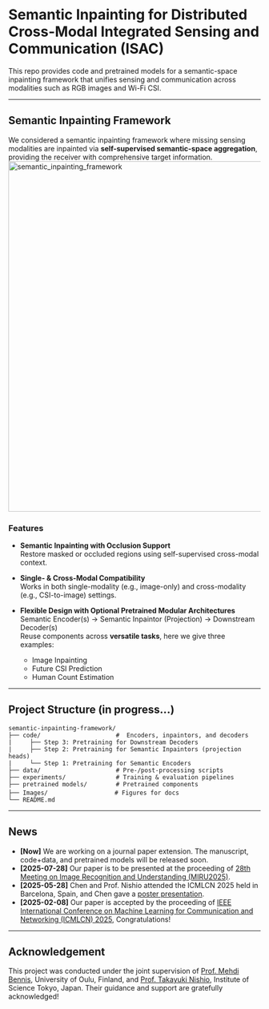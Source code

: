 # Semantic Inpainting for Distributed Cross-Modal Integrated Sensing and Communication (ISAC)

This repo provides code and pretrained models for a semantic-space inpainting framework that unifies sensing and communication across modalities such as RGB images and Wi-Fi CSI.

---


## Semantic Inpainting Framework
We considered a semantic inpainting framework where missing sensing modalities are inpainted via **self-supervised semantic-space aggregation**, providing the receiver with comprehensive target information.
<img src="Images/semantic_inpainting.png" alt="semantic_inpainting_framework" width="700"/>

### Features
- **Semantic Inpainting with Occlusion Support**  
  Restore masked or occluded regions using self-supervised cross-modal context.
  
- **Single- & Cross-Modal Compatibility**  
  Works in both single-modality (e.g., image-only) and cross-modality (e.g., CSI-to-image) settings.
  
- **Flexible Design with Optional Pretrained Modular Architectures**  
  Semantic Encoder(s) → Semantic Inpaintor (Projection) → Downstream Decoder(s)
  <br>Reuse components across **versatile tasks**, here we give three examples:
  - Image Inpainting  
  - Future CSI Prediction  
  - Human Count Estimation

---

## Project Structure (in progress...)
```text
semantic-inpainting-framework/
├── code/                     #  Encoders, inpaintors, and decoders
|     ├── Step 3: Pretraining for Downstream Decoders
|     ├── Step 2: Pretraining for Semantic Inpaintors (projection heads)
|     └── Step 1: Pretraining for Semantic Encoders
├── data/                     # Pre-/post-processing scripts
├── experiments/              # Training & evaluation pipelines
├── pretrained models/        # Pretrained components
├── Images/            　　　　# Figures for docs
└── README.md
```

---

## News
- **[Now]** We are working on a journal paper extension. The manuscript, code+data, and pretrained models will be released soon.
- **[2025-07-28]** Our paper is to be presented at the proceeding of [28th Meeting on Image Recognition and Understanding (MIRU2025)​](https://cvim.ipsj.or.jp/MIRU2025/timetable-en.html).
- **[2025-05-28]** Chen and Prof. Nishio attended the ICMLCN 2025 held in Barcelona, Spain, and Chen gave a [poster presentation](https://drive.google.com/file/d/1cm067bY0UgkVZ4J08-CdYT2SDGj-J6Rr/view?usp=sharing).
- **[2025-02-08]** Our paper is accepted by the proceeding of [IEEE International Conference on Machine Learning for Communication and Networking (ICMLCN) 2025](https://icmlcn2025.ieee-icmlcn.org/), Congratulations!


---

## Acknowledgement
This project was conducted under the joint supervision of [Prof. Mehdi Bennis](https://scholar.google.com/citations?user=RW4sJu8AAAAJ&hl=en), University of Oulu, Finland, and [Prof. Takayuki Nishio](https://scholar.google.co.jp/citations?user=hHnMMMkAAAAJ&hl=ja), Institute of Science Tokyo, Japan.
Their guidance and support are gratefully acknowledged!



